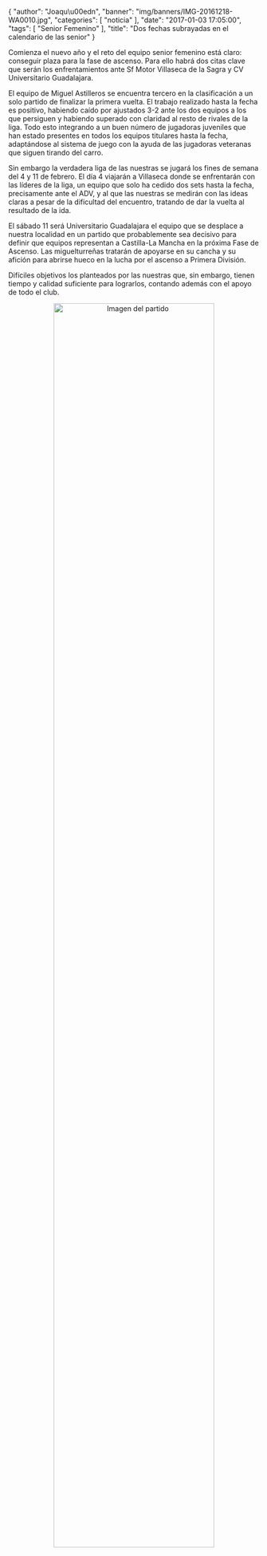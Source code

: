 {
  "author": "Joaqu\u00edn", 
  "banner": "img/banners/IMG-20161218-WA0010.jpg", 
  "categories": [
    "noticia"
  ], 
  "date": "2017-01-03 17:05:00", 
  "tags": [
    "Senior Femenino"
  ], 
  "title": "Dos fechas subrayadas en el calendario de las senior"
}

Comienza el nuevo año y el reto del equipo senior femenino está claro: conseguir plaza para la fase de ascenso. Para ello habrá dos citas clave que serán los enfrentamientos ante Sf Motor Villaseca de la Sagra y CV Universitario Guadalajara.

El equipo de Miguel Astilleros se encuentra tercero en la clasificación a un solo partido de finalizar la primera vuelta. El trabajo realizado hasta la fecha es positivo, habiendo caído por ajustados 3-2 ante los dos equipos a los que persiguen y habiendo superado con claridad al resto de rivales de la liga. Todo esto integrando a un buen número de jugadoras juveniles que han estado presentes en todos los equipos titulares hasta la fecha, adaptándose al sistema de juego con la ayuda de las jugadoras veteranas que siguen tirando del carro.

Sin embargo la verdadera liga de las nuestras se jugará los fines de semana del 4 y 11 de febrero. El día 4 viajarán a Villaseca donde se enfrentarán con las líderes de la liga, un equipo que solo ha cedido dos sets hasta la fecha, precisamente ante el ADV, y al que las nuestras se medirán con las ideas claras a pesar de la dificultad del encuentro, tratando de dar la vuelta al resultado de la ida.

El sábado 11 será Universitario Guadalajara el equipo que se desplace a nuestra localidad en un partido que probablemente sea decisivo para definir que equipos representan a Castilla-La Mancha en la próxima Fase de Ascenso. Las miguelturreñas tratarán de apoyarse en su cancha y su afición para abrirse hueco en la lucha por el ascenso a Primera División.

Difíciles objetivos los planteados por las nuestras que, sin embargo, tienen tiempo y calidad suficiente para lograrlos, contando además con el apoyo de todo el club.

<center>
<a target="_new" href="http://www.advmiguelturra.org/drupal/sites/default/files/IMG-20161218-WA0010.jpg"> 
<img alt="Imagen del partido" width="80%" align="center" src="http://www.advmiguelturra.org/drupal/sites/default/files/IMG-20161218-WA0010.jpg"/> </a> </center>



